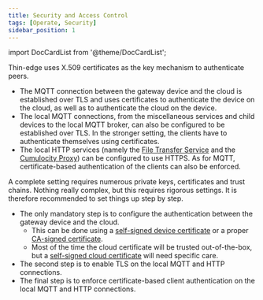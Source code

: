 ```yaml
---
title: Security and Access Control
tags: [Operate, Security]
sidebar_position: 1
---
```


import DocCardList from '@theme/DocCardList';

Thin-edge uses X.509 certificates as the key mechanism to authenticate peers.
- The MQTT connection between the gateway device and the cloud is established over TLS
  and uses certificates to authenticate the device on the cloud, as well as to authenticate the cloud on the device.
- The local MQTT connections, from the miscellaneous services and child devices to the local MQTT broker,
  can also be configured to be established over TLS. In the stronger setting, the clients have to authenticate themselves using certificates.
- The local HTTP services (namely the [File Transfer Service](../../references/file_transfer_service.md) and the [Cumulocity Proxy](../../references/tedge-cumulocity-proxy.md))
  can be configured to use HTTPS. As for MQTT, certificate-based authentication of the clients can also be enforced.

A complete setting requires numerous private keys, certificates and trust chains.
Nothing really complex, but this requires rigorous settings.
It is therefore recommended to set things up step by step.
- The only mandatory step is to configure the authentication between the gateway device and the cloud.
  - This can be done using a [self-signed device certificate](self_signed_device_certificate.md) or a proper [CA-signed certificate](device-certificate.md).
  - Most of the time the cloud certificate will be trusted out-of-the-box,
    but a [self-signed cloud certificate](cloud_authentication.md) will need specific care.
- The second step is to enable TLS on the local MQTT and HTTP connections.
- The final step is to enforce certificate-based client authentication on the local MQTT and HTTP connections.

<DocCardList />
